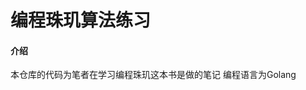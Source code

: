 <!--
 * @Author: your name
 * @Date: 2019-12-02 20:44:46
 * @LastEditTime: 2019-12-03 20:14:33
 * @LastEditors: Please set LastEditors
 * @Description: In User Settings Edit
 * @FilePath: \GoWebf:\mayun\bianchengzhuji\README.md
 -->
# 编程珠玑算法练习

#### 介绍
本仓库的代码为笔者在学习编程珠玑这本书是做的笔记
编程语言为Golang
